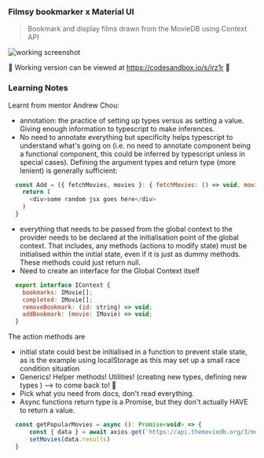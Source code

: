 ### Filmsy bookmarker x Material UI

> Bookmark and display films drawn from the MovieDB using Context API

![working screenshot](/src/movie_screenshot.gif)

:construction: Working version can be viewed at https://codesandbox.io/s/irz1r :construction:

### Learning Notes

Learnt from mentor Andrew Chou:

* annotation: the practice of setting up types versus as setting a value. Giving enough information to typescript to make inferences.
* No need to annotate everything but specificity helps typescript to understand what's going on (i.e. no need to annotate component being a functional component, this could be inferred by typescript unless in special cases). Defining the argument types and return type (more lenient) is generally sufficient:

```javascript
  const Add = ({ fetchMovies, movies }: { fetchMovies: () => void, movies: IMovie[]}) => {
    return (
      <div>some random jsx goes here</div>
    )
  }
```

* everything that needs to be passed from the global context to the provider needs to be declared at the initialisation point of the global context. That includes, any methods (actions to modify state) must be initialised within the initial state, even if it is just as dummy methods. These methods could just return null.
* Need to create an interface for the Global Context itself

```javascript
  export interface IContext {
    bookmarks: IMovie[];
    completed: IMovie[];
    removeBookmark: (id: string) => void;
    addBookmark: (movie: IMovie) => void;
  }
```

The action methods are

* initial state could best be initialised in a function to prevent stale state, as is the example using localStorage as this may set up a small race condition situation
* Generics! Helper methods! Utilities! (creating new types, defining new types ) --> to come back to! :brain:
* Pick what you need from docs, don't read everything.
* Async functions return type is a Promise, but they don't actually HAVE to return a value.

```javascript
  const getPopularMovies = async (): Promise<void> => {
      const { data } = await axios.get(`https://api.themoviedb.org/3/movie/popular?api_key=${process.env.REACT_APP_API_KEY}&language=en-US&page=1`)
      setMovies(data.results)
  }
```